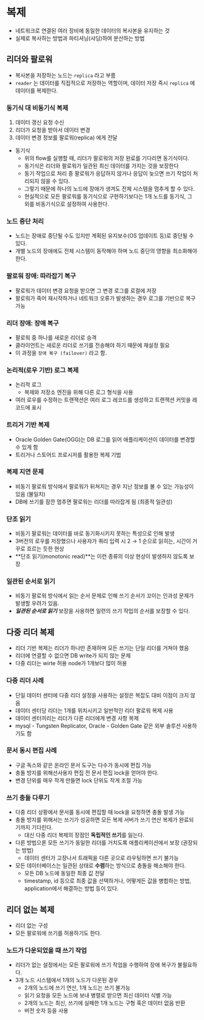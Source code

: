 # 복제

- 네트워크로 연결된 여러 장비에 동일한 데이터의 복사본을 유지하는 것
- 실제로 복사하는 방법과 파티셔닝(샤딩)하여 분산하는 방법

## 리더와 팔로워

- 복사본을 저장하는 노드는 `replica` 라고 부름
- `reader` 는 데이터를 직접적으로 저장하는 역할이며, 데이터 저장 즉시 `replica` 에 데이터를 복제한다.

### 동기식 대 비동기식 복제

1. 데이터 갱신 요청 수신
2. 리더가 요청을 받아서 데이터 변경
3. 데이터 변경 정보를 팔로워(replica) 에게 전달

- 동기식
    - 위의 flow를 실행할 때, 리더가 팔로워의 저장 완료를 기다리면 동기식이다.
    - 동기식은 리더와 팔로워가 일관된 최신 데이터를 가지는 것을 보장한다
    - 동기 작업으로 처리 중 팔로워가 응답하지 않거나 응답이 늦으면 쓰기 작업이 처리되지 않을 수 있다.
    - 그렇기 때문에 하나의 노드에 장애가 생겨도 전체 시스템을 멈추게 할 수 있다.
    - 현실적으로 모든 팔로워를 동기식으로 구현하기보다는 1개 노드를 동기식, 그 외를 비동기식으로 설정하여 사용한다.

### 노드 중단 처리

- 노드는 장애로 중단될 수도 있지만 계획된 유지보수(OS 업데이트 등)로 중단될 수 있다.
- 개별 노드의 장애에도 전체 시스템이 동작해야 하며 노드 중단의 영향을 최소화해야 한다.

### 팔로워 장애: 따라잡기 복구

- 팔로워가 데이터 변경 요청을 받으면 그 변경 로그를 로컬에 저장
- 팔로워가 죽어 재시작하거나 네트워크 오류가 발생하는 경우 로그를 기반으로 복구 가능

### 리더 장애: 장애 복구

- 팔로워 중 하나를 새로운 리더로 승격
- 클라이언트는 새로운 리더로 쓰기를 전송해야 하기 때문에 재설정 필요
- 이 과정을 `장애 복구 (failover)` 라고 함.

### 논리적(로우 기반) 로그 복제

- 논리적 로그
    - 복제와 저장소 엔진을 위해 다른 로그 형식을 사용
- 여러 로우를 수정하는 트랜잭션은 여러 로그 레코드를 생성하고 트랜잭션 커밋을 레코드에 표시

### 트리거 기반 복제

- Oracle Golden Gate(OGG)는 DB 로그를 읽어 애플리케이션이 데이터를 변경할 수 있게 함
- 트리거나 스토어드 프로시저를 활용한 복제 기법

### 복제 지연 문제

- 비동기 팔로워 방식에서 팔로워가 뒤쳐지는 경우 지난 정보를 볼 수 있는 가능성이 있음 (불일치)
- DB에 쓰기를 잠깐 멈추면 팔로워는 리더를 따라잡게 됨 (최종적 일관성)

### 단조 읽기

- 비동기 팔로워는 데이터를 바로 동기화시키지 못하는 특성으로 인해 발생
- 3버전의 로우를 저장했으나 사용자가 쿼리 입력 시 2 → 1 순으로 읽히는, 시간이 거꾸로 흐르는 듯한 현상
- **단조 읽기(monotonic read)**는 이런 종류의 이상 현상이 발생하지 않도록 보장

### 일관된 순서로 읽기

- 비동기 팔로워 방식에서 읽는 순서 문제로 인해 쓰기 순서가 꼬이는 인과성 문제가 발생할 우려가 있음.
- ***일관된 순서로 읽기*** 보장을 사용하면 일련의 쓰기 작업의 순서를 보장할 수 있다.

## 다중 리더 복제

- 리더 기반 복제는 리더가 하나만 존재하며 모든 쓰기는 단일 리더를 거쳐야 했음
- 리더에 연결할 수 없으면 DB write가 되지 않는 문제
- 다중 리더는 wirte 허용 node가 1개보다 많이 허용

### 다중 리더 사례

- 단일 데이터 센터에 다중 리더 설정을 사용하는 설정은 복잡도 대비 이점이 크지 않음
- 데이터 센터당 리더는 1개를 위치시키고 일반적인 리더 팔로워 복제 사용
- 데이터 센터끼리는 리더가 다른 리더에게 변경 사항 복제
- mysql - Tungsten Replicator, Oracle - Golden Gate 같은 외부 솔루션 사용하기도 함

### 문서 동시 편집 사례

- 구글 독스와 같은 온라인 문서 도구는 다수가 동시에 편집 가능
- 충돌 방지를 위해선사용자 편집 전 문서 편집 lock을 얻어야 한다.
- 변경 단위를 매우 작게 만들면 lock 단위도 작게 조절 가능

### 쓰기 충돌 다루기

- 다중 리더 상황에서 문서를 동시에 편집할 때 lock을 요청하면 충돌 발생 가능
- 충돌 방지를 위해서는 쓰기가 성공하면 모든 복제 서버가 쓰기 연산 복제가 완료되기까지 기다린다.
    - 대신 다중 리더 복제의 장점인 **독립적인 쓰기**를 잃는다.
- 다른 방법으론 모든 쓰기가 동일한 리더를 거치도록 애플리케이션에서 보장 (권장되는 방법)
    - 데이터 센터가 고장나서 트래픽을 다른 곳으로 라우팅하면 쓰기 불가능
- 모든 데이터베이스는 일관된 상태로 **수렴**하는 방식으로 충돌을 해소해야 한다.
    - 모든 DB 노드에 동일한 최종 값 전달
    - timestamp, id 등으로 최종 값을 선택하거나, 어떻게든 값을 병합하는 방법, application에서 해결하는 방법 등이 있다.

## 리더 없는 복제

- 리더 없는 구성
- 모든 팔로워에 쓰기를 허용하기도 한다.

### 노드가 다운되었을 때 쓰기 작업

- 리더가 없는 설정에서는 모든 팔로워에 쓰기 작업을 수행하여 장애 복구가 불필요하다.
- 3개 노드 시스템에서 1개의 노드가 다운된 경우
    - 2개의 노드에 쓰기 연산, 1개 노드는 쓰기 불가능
    - 읽기 요청을 모든 노드에 보내 병렬로 받으면 최신 데이터 식별 가능
    - 2개의 노드는 최신, 쓰기에 실패한 1개 노드는 구형 혹은 데이터 없음 반환
    - 버전 숫자 등을 사용
